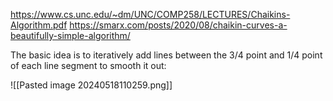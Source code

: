https://www.cs.unc.edu/~dm/UNC/COMP258/LECTURES/Chaikins-Algorithm.pdf
https://smarx.com/posts/2020/08/chaikin-curves-a-beautifully-simple-algorithm/

The basic idea is to iteratively add lines between the 3/4 point and 1/4 point of each line segment to smooth it out:

![[Pasted image 20240518110259.png]]